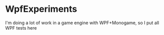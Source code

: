 # WpfExperiments
I'm doing a lot of work in a game engine with WPF+Monogame, so I put all WPF tests here
